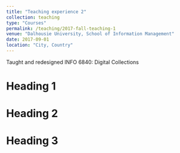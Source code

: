 ```yaml
---
title: "Teaching experience 2"
collection: teaching
type: "Courses"
permalink: /teaching/2017-fall-teaching-1
venue: "Dalhousie University, School of Information Management"
date: 2017-09-01
location: "City, Country"
---
```


Taught and redesigned INFO 6840: Digital Collections

Heading 1
======

Heading 2
======

Heading 3
======
